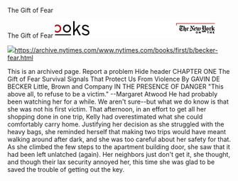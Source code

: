 The Gift of Fear

The Gift of Fear
![](../_resources/a75f60f4b77f8cd584412dc30c6184d7.png)

![](../_resources/0c87615228ac684f3ee868718deb902a.png)https://archive.nytimes.com/www.nytimes.com/books/first/b/becker-fear.html

This is an archived page. Report a problem Hide header CHAPTER ONE The Gift of Fear Survival Signals That Protect Us From Violence By GAVIN DE BECKER Little, Brown and Company IN THE PRESENCE OF DANGER "This above all, to refuse to be a victim." --Margaret Atwood He had probably been watching her for a while. We aren't sure--but what we do know is that she was not his first victim. That afternoon, in an effort to get all her shopping done in one trip, Kelly had overestimated what she could comfortably carry home. Justifying her decision as she struggled with the heavy bags, she reminded herself that making two trips would have meant walking around after dark, and she was too careful about her safety for that. As she climbed the few steps to the apartment building door, she saw that it had been left unlatched (again). Her neighbors just don't get it, she thought, and though their lax security annoyed her, this time she was glad to be saved the trouble of getting out the key.